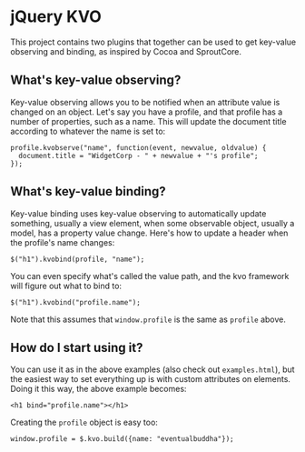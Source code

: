 jQuery KVO
==========

This project contains two plugins that together can be used to get key-value observing and binding, as inspired by Cocoa and SproutCore.

What's key-value observing?
---------------------------

Key-value observing allows you to be notified when an attribute value is changed on an object. Let's say you have a profile, and that profile has a number of properties, such as a name. This will update the document title according to whatever the name is set to:

    profile.kvobserve("name", function(event, newvalue, oldvalue) {
      document.title = "WidgetCorp - " + newvalue + "'s profile";
    });

What's key-value binding?
-------------------------

Key-value binding uses key-value observing to automatically update something, usually a view element, when some observable object, usually a model, has a property value change. Here's how to update a header when the profile's name changes:

    $("h1").kvobind(profile, "name");

You can even specify what's called the value path, and the kvo framework will figure out what to bind to:

    $("h1").kvobind("profile.name");

Note that this assumes that `window.profile` is the same as `profile` above.

How do I start using it?
------------------------

You can use it as in the above examples (also check out `examples.html`), but the easiest way to set everything up is with custom attributes on elements. Doing it this way, the above example becomes:

    <h1 bind="profile.name"></h1>

Creating the `profile` object is easy too:

    window.profile = $.kvo.build({name: "eventualbuddha"});
